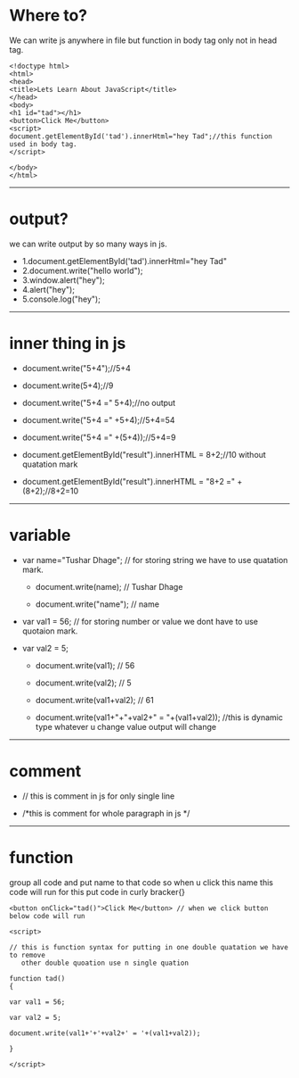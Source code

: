 # Where to?

We can write js anywhere in file but function in body tag only not in head tag.

```
<!doctype html>
<html>
<head>
<title>Lets Learn About JavaScript</title>
</head>
<body>
<h1 id="tad"></h1>
<button>Click Me</button>
<script>
document.getElementById('tad').innerHtml="hey Tad";//this function used in body tag.
</script>

</body>
</html>
```
___
# output?

we can write output by so many ways in js.

- 1.document.getElementById('tad').innerHtml="hey Tad"
- 2.document.write("hello world");
- 3.window.alert("hey");
- 4.alert("hey");
- 5.console.log("hey");

___
# inner thing in js

- document.write("5+4");//5+4

- document.write(5+4);//9

- document.write("5+4 =" 5+4);//no output

- document.write("5+4 =" +5+4);//5+4=54

- document.write("5+4 =" +(5+4));//5+4=9

- document.getElementById("result").innerHTML = 8+2;//10 without quatation mark

- document.getElementById("result").innerHTML = "8+2 =" +(8+2);//8+2=10


___
# variable


- var name="Tushar Dhage"; // for storing string we have to use quatation mark.

  - document.write(name); // Tushar Dhage

  - document.write("name"); // name

- var val1 = 56; // for storing number or value we dont have to use quotaion mark.

- var val2 = 5;

  - document.write(val1); // 56

  - document.write(val2); // 5

  - document.write(val1+val2); // 61

  - document.write(val1+"+"+val2+" = "+(val1+val2)); //this is dynamic type whatever u change
    value output will change


___
# comment

- // this is comment in js for only single line

- /*this is comment for whole paragraph in js */

___
# function

group all code and put name to that code so when u click this name this code will run
for this put code in curly bracker{}

``` 
<button onClick="tad()">Click Me</button> // when we click button below code will run

<script>

// this is function syntax for putting in one double quatation we have to remove 
   other double quoation use n single quation 

function tad()
{

var val1 = 56;

var val2 = 5;

document.write(val1+'+'+val2+' = '+(val1+val2)); 

}

</script>
```




